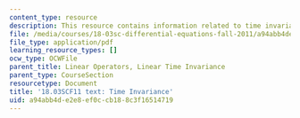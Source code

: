 ```yaml
---
content_type: resource
description: This resource contains information related to time invariance.
file: /media/courses/18-03sc-differential-equations-fall-2011/a94abb4de2e8ef0ccb188c3f16514719_MIT18_03SCF11_s17_5text.pdf
file_type: application/pdf
learning_resource_types: []
ocw_type: OCWFile
parent_title: Linear Operators, Linear Time Invariance
parent_type: CourseSection
resourcetype: Document
title: '18.03SCF11 text: Time Invariance'
uid: a94abb4d-e2e8-ef0c-cb18-8c3f16514719
---
```


